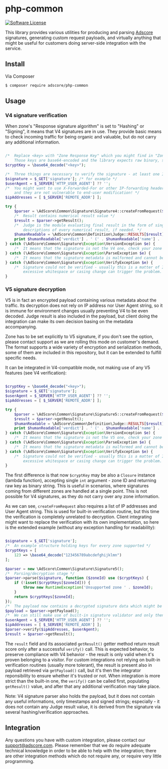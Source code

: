 # php-common

[![Software License](https://img.shields.io/badge/license-MIT-brightgreen.svg?style=flat-square)](LICENSE.md)

This library provides various utilities for producing and parsing [Adscore](https://adscore.com) signatures, generating custom request payloads, and
virtually anything that might be useful for customers doing server-side integration with the service.

## Install

Via Composer

``` bash
$ composer require adscore/php-common
```

## Usage

### V4 signature verification

When zone's "Response signature algorithm" is set to "Hashing" or "Signing", it means that V4 signatures are in use. They provide basic means to check
incoming traffic for being organic and valuable, but do not carry any additional information.

``` php

/*  Replace <key> with "Zone Response Key" which you might find in "Zone Encryption" page for given zone. 
	Those keys are base64-encoded and the library expects raw binary, so we need to decode it now. */
$cryptKey = \base64_decode("<key>");

/*	Three things are necessary to verify the signature - at least one IP address, User Agent string and the signature itself. */
$signature = $_GET['signature']; /* for example */
$userAgent = $_SERVER['HTTP_USER_AGENT'] ?? '';
/* 	You might want to use X-Forwarded-For or other IP-forwarding headers coming from for example load balancing services, but make sure you trust them 
	and they are not vulnerable to end-user modification! */
$ipAddresses = [ $_SERVER['REMOTE_ADDR'] ]; 

try {
	$parser = \AdScore\Common\Signature\Signature4::createFromRequest($signature, $ipAddresses, $userAgent, $cryptKey);
	/* 	Result contains numerical result value */
	$result = $parser->getResult();
	/* 	Judge is the module evaluating final result in the form of single score. RESULTS constant in its definition contains array with human-readable
		descriptions of every numerical result, if needed. */
	$humanReadable = \AdScore\Common\Definition\Judge::RESULTS[$result];
	print $humanReadable['verdict'] . ' (' . $humanReadable['name'] . ')';
} catch (\AdScore\Common\Signature\Exception\VersionException $e) {
	/* 	It means that the signature is not the V4 one, check your zone settings and ensure the signatures are coming from the chosen zone. */
} catch (\AdScore\Common\Signature\Exception\ParseException $e) {
	/* 	It means that the signature metadata is malformed and cannot be parsed, or contains invalid data, check for corruption underway. */
} catch (\AdScore\Common\Signature\Exception\VerifyException $e) {
	/* 	Signature could not be verified - usually this is a matter of IP / user agent mismatch (or spoofing). They must be bit-exact, so even
		excessive whitespace or casing change can trigger the problem. */
}

```

### V5 signature decryption

V5 is in fact an encrypted payload containing various metadata about the traffic. Its decryption does not rely on IP address nor User Agent string,
so it is immune for environment changes usually preventing V4 to be even decoded. Judge result is also included in the payload, but client doing the 
integration can make its own decision basing on the metadata accompanying.

Zone has to be set explicitly to V5 signature, if you don't see the option, please contact support as we are rolling this mode on customer's demand.
The format supports a wide variety of encryption and serialization methods, some of them are included in this repository, but it can be extended to
fulfill specific needs.

It can be integrated in V4-compatible mode, not making use of any V5 features (see V4 verification):

``` php

$cryptKey = \base64_decode("<key>");
$signature = $_GET['signature'];
$userAgent = $_SERVER['HTTP_USER_AGENT'] ?? '';
$ipAddresses = [ $_SERVER['REMOTE_ADDR'] ]; 

try {
	$parser = \AdScore\Common\Signature\Signature5::createFromRequest($signature, $ipAddresses, $userAgent, $cryptKey);
	$result = $parser->getResult();
	$humanReadable = \AdScore\Common\Definition\Judge::RESULTS[$result];
	print $humanReadable['verdict'] . ' (' . $humanReadable['name'] . ')';
} catch (\AdScore\Common\Signature\Exception\VersionException $e) {
	/* 	It means that the signature is not the V5 one, check your zone settings and ensure the signatures are coming from the chosen zone. */
} catch (\AdScore\Common\Signature\Exception\ParseException $e) {
	/* 	It means that the signature metadata is malformed and cannot be parsed, or contains invalid data, check for corruption underway. */
} catch (\AdScore\Common\Signature\Exception\VerifyException $e) {
	/* 	Signature could not be verified - usually this is a matter of IP / user agent mismatch (or spoofing). They must be bit-exact, so even
		excessive whitespace or casing change can trigger the problem. */
}

```

The first difference is that now `$cryptKey` may be also a `Closure` instance (lambda function), accepting single `int` argument - zone ID 
and returning raw key as binary string. 
This is useful in scenarios, where signatures coming from different zones are handled at a single point. This is not possible for V4 signatures, as they
do not carry over any zone information.

As we can see, `createFromRequest` also requires a list of IP addresses and User Agent string. This is used for built-in verification routine, but
this time the verification is completely unrelated to decryption. Client integrating might want to replace the verification with its own implementation,
so here is the extended example (without any exception handling for readability):

``` php

$signature = $_GET['signature'];
/*	An example structure holding keys for every zone supported */
$cryptKeys = [
	123 => \base64_decode("123456789abcdefghijklmn")
];

$parser = new \AdScore\Common\Signature\Signature5();
/* 	Parsing/decryption stage */
$parser->parse($signature, function ($zoneId) use ($cryptKeys) {
	if (!isset($cryptKeys[$zoneId])) {
		throw new RuntimeException('Unsupported zone ' . $zoneId);
	}
	return $cryptKeys[$zoneId];
});
/* 	The payload now contains a decrypted signature data which might be used to verify the signature */
$payload = $parser->getPayload();
/* 	We can still make use of built-in signature validator and only then getResult() is being populated */
$userAgent = $_SERVER['HTTP_USER_AGENT'] ?? '';
$ipAddresses = [ $_SERVER['REMOTE_ADDR'] ]; 
$parser->verify($ipAddresses, $userAgent);
$result = $parser->getResult();

```

The `result` field and its associated `getResult()` getter method return result score only after a successful `verify()` call. This is expected behavior,
to preserve compliance with V4 behavior - the result is only valid when it's proven belonging to a visitor.
For custom integrations not relying on built-in verification routines (usually more tolerant), the result is present also in payload retrieved via 
`getPayload()` call, but it's then the integrator reponsibility to ensure whether it's trusted or not. When integration is more strict than the built-in
one, the `verify()` can be called first, populating `getResult()` value, and after that any additional verification may take place.

Note: V4 signature parser also holds the payload, but it does not contain any useful informations, only timestamps and signed strings; especially - 
it does not contain any Judge result value, it is derived from the signature via several hashing/verification approaches.

## Integration

Any questions you have with custom integration, please contact our support@adscore.com. Please remember that we do require adequate technical knowledge 
in order to be able to help with the integration; there are other integration methods which do not require any, or require very little programming.
